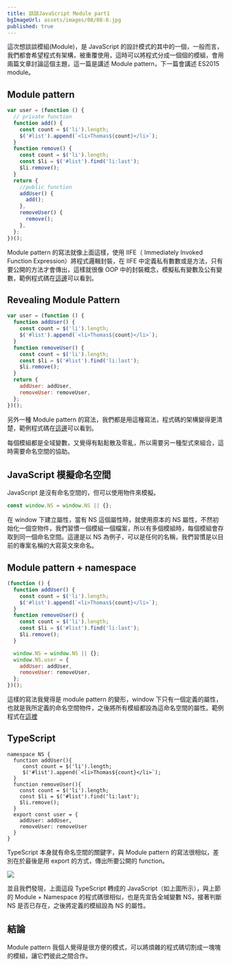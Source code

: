 ```yaml
---
title: 談談JavaScript Module part1
bgImageUrl: assets/images/08/08-0.jpg
published: true
---
```


這次想談談模組(Module)，是 JavaScript 的設計模式的其中的一個，一般而言，我們都會希望程式有架構，被重覆使用，這時可以將程式分成一個個的模組，會用兩篇文章討論這個主題，這一篇是講述 Module pattern，下一篇會講述 ES2015 module。

## Module pattern

```javascript
var user = (function () {
  // private function
  function add() {
    const count = $('li').length;
    $('#list').append(`<li>Thomas${count}</li>`);
  }
  function remove() {
    const count = $('li').length;
    const $li = $('#list').find('li:last');
    $li.remove();
  }
  return {
    //public function
    addUser() {
      add();
    },
    removeUser() {
      remove();
    },
  };
})();
```

Module pattern 的寫法就像上面這樣，使用 IIFE（ Immediately Invoked Function Expression）將程式邏輯封裝，在 IIFE 中定義私有數數或是方法，只有要公開的方法才會傳出，這樣就很像 OOP 中的封裝概念，模擬私有變數及公有變數，範例程式碼在[這邊](https://jsfiddle.net/thomascsd/b354wuoz/35/)可以看到。

## Revealing Module Pattern

```javascript
var user = (function () {
  function addUser() {
    const count = $('li').length;
    $('#list').append(`<li>Thomas${count}</li>`);
  }
  function removeUser() {
    const count = $('li').length;
    const $li = $('#list').find('li:last');
    $li.remove();
  }
  return {
    addUser: addUser,
    removeUser: removeUser,
  };
})();
```

另外一種 Module pattern 的寫法，我們都是用這種寫法，程式碼的架構變得更清楚，範例程式碼在[這邊](https://jsfiddle.net/thomascsd/r2pm4cj1/)可以看到。

每個模組都是全域變數，又覺得有點鬆散及零亂，所以需要另一種型式來組合，這時需要命名空間的協助。

## JavaScript 模擬命名空間

JavaScript 是沒有命名空間的，但可以使用物件來模擬。

```javascript
const window.NS = window.NS || {};
```

在 window 下建立屬性，當有 NS 這個屬性時，就使用原本的 NS 屬性，不然初始化一個空物件，我們習慣一個模組一個檔案，所以有多個模組時，每個模組會存取到同一個命名空間。這邊是以 NS 為例子，可以是任何的名稱，我們習慣是以目前的專案名稱的大寫英文來命名。

## Module pattern + namespace

```javascript
(function () {
  function addUser() {
    const count = $('li').length;
    $('#list').append(`<li>Thomas${count}</li>`);
  }
  function removeUser() {
    const count = $('li').length;
    const $li = $('#list').find('li:last');
    $li.remove();
  }

  window.NS = window.NS || {};
  window.NS.user = {
    addUser: addUser,
    removeUser: removeUser,
  };
})();
```

這樣的寫法我覺得是 module pattern 的變形，window 下只有一個定義的屬性，也就是我所定義的命名空間物件，之後將所有模組都設為這命名空間的屬性。範例程式在[這裡](https://jsfiddle.net/thomascsd/g6h8wza1/6/)

## TypeScript

```'typescript
namespace NS {
  function addUser(){
     const count = $('li').length;
     $('#list').append(`<li>Thomas${count}</li>`);
  }
  function removeUser(){
    const count = $('li').length;
    const $li = $('#list').find('li:last');
    $li.remove();
  }
  export const user = {
    addUser: addUser,
    removeUser: removeUser
  }
}

```

TypeScript 本身就有命名空間的關鍵字，與 Module pattern 的寫法很相似，差別在於最後是用 export 的方式，傳出所要公開的 function。

<img class="img-fluid" src="assets/images/08/08-1.png">

並且我們發現，上面這段 TypeScript 轉成的 JavaScript（如上圖所示），與上節的 Module + Namespace 的程式碼很相似，也是先宣告全堿變數 NS，接著判斷 NS 是否已存在，之後將定義的模組設為 NS 的屬性。

## 結論

Module pattern 我個人覺得是很方便的模式，可以將煩雜的程式碼切割成一塊塊的模組，讓它們彼此之間合作。
